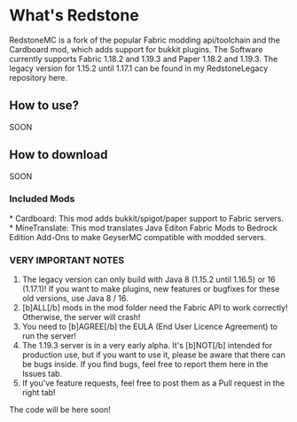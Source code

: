 <h1>What's Redstone</h1>
RedstoneMC is a fork of the popular Fabric modding api/toolchain and the Cardboard mod, which adds support for bukkit plugins. The Software currently supports Fabric 1.18.2 and 1.19.3 and Paper 1.18.2 and 1.19.3. The legacy version for 1.15.2 until 1.17.1 can be found in my RedstoneLegacy repository here.

<h2>How to use?</h2>
SOON
<h2>How to download</h2>
SOON

<h3>Included Mods</h3>
* Cardboard: This mod adds bukkit/spigot/paper support to Fabric servers.
* MineTranslate: This mod translates Java Editon Fabric Mods to Bedrock Edition Add-Ons to make GeyserMC compatible with modded servers.
<h3>VERY IMPORTANT NOTES</h3>

1. The legacy version can only build with Java 8 (1.15.2 until 1.16.5) or 16 (1.17.1)! If you want to make plugins, new features or bugfixes for these old versions, use Java 8 / 16.
2. [b]ALL[/b] mods in the mod folder need the Fabric API to work correctly! Otherwise, the server will crash!
3. You need to [b]AGREE[/b] the EULA (End User Licence Agreement) to run the server!
4. The 1.19.3 server is in a very early alpha. It's [b]NOT[/b] intended for production use, but if you want to use it, please be aware that there can be bugs inside. If you find bugs, feel free to report them here in the Issues tab.
5. If you've feature requests, feel free to post them as a Pull request in the right tab!

The code will be here soon!
